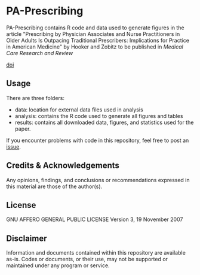 # PA-Prescribing

PA-Prescribing contains R code and data used to generate figures in the article "Prescribing by Physician Associates and Nurse Practitioners in Older Adults
Is Outpacing Traditional Prescribers: Implications for Practice in American Medicine" by Hooker and Zobitz to be published in *Medical Care Research and Review*

[doi](https://doi.org/10.1177/10775587231211966)


## Usage
There are three folders:
- data: location for external data files used in analysis
- analysis: contains the R code used to generate all figures and tables
- results: contains all downloaded data, figures, and statistics used for the paper.

If you encounter problems with code in this repository, feel free to post an [issue](https://github.com/jmzobitz/PA-Prescribing/issues).

## Credits & Acknowledgements
Any opinions, findings, and conclusions or recommendations expressed in this material are those of the author(s).

## License
GNU AFFERO GENERAL PUBLIC LICENSE Version 3, 19 November 2007

## Disclaimer
Information and documents contained within this repository are available as-is. Codes or documents, or their use, may not be supported or maintained under any program or service.
